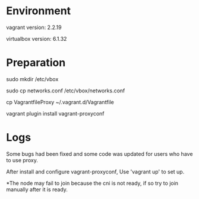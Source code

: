 # Environment

vagrant version: 2.2.19

virtualbox version: 6.1.32



# Preparation

sudo mkdir /etc/vbox 

sudo cp networks.conf /etc/vbox/networks.conf

cp VagrantfileProxy ~/.vagrant.d/Vagrantfile

vagrant plugin install vagrant-proxyconf



# Logs

Some bugs had been fixed and some code was updated for users who have to use proxy.

After install and configure vagrant-proxyconf, Use 'vagrant up' to set up.

*The node may fail to join because the cni is not ready, if so try to join manually after it is ready.
